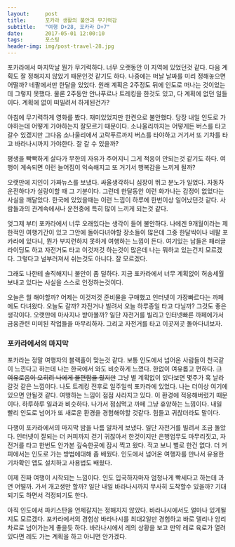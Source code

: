 ```yaml
---
layout:	    post
title: 	    포카라 생활의 불안과 무기력감
subtitle:   "여행 D+28, 포카라 D+7"
date:       2017-05-01 12:00:10 
tags:       포스팅
header-img: img/post-travel-28.jpg
---
```


포카라에서 마지막날 뭔가 무기력하다. 너무 오랫동안 이 지역에 있었던것 같다. 다음 계획도 잘 정해지지 않았기 때문인것 같기도 하다. 나중에는 떠날 날짜를 미리 정해놓으면 어떨까? 네팔에서만 한달을 있었다. 원래 계획은 2주정도 뒤에 인도로 떠나는 것이었는데 그렇지 못했다. 물론 2주동안 안나푸르나 트레킹을 한것도 있고, 다 계획에 없던 일들이다. 계획에 없이 떠밀려서 하게된건가?

아침에 무기력하게 영화를 봤다. 재미있었지만 한켠으로 불안했다. 당장 내일 인도로 가야하는데 어떻게 가야하는지 잘모르기 때문이다. 소나울리까지는 어떻게든 버스를 타고 갈수 있겠지만 그다음 소나울리에서 고락푸르까지 버스를 타야하고 거기서 또 기차를 타고 바라나시까지 가야한다. 잘 갈 수 있을까?

평생을 빡빡하게 살다가 무한의 자유가 주어지니 그게 적응이 안되는것 같기도 하다. 여행이 계속되면 이런 늘어짐이 익숙해지고 또 거기서 행복감을 느끼게 될까?

오랫만에 지인이 가짜뉴스를 보냈다. 싸울생각하니 심장이 뛰고 분노가 일었다. 자동차 운전하다가 실랑이할 때 그 기분이다. 그런데 한달동안 이런 화가나는 감정이 없었다는 사실을 깨달았다. 한국에 있었을때는 이런 느낌이 하루에 한번이상 일어났던것 같다. 사람들과의 관계속에서나 운전중에 특히 많이 느끼게 되는것 같다.

엊그제 부터 포카라에서 너무 오래있다는 생각이 들어 불안하다. 나에겐 9개월이라는 제한적인 여행기간이 있고 그안에 돌아다녀야할 장소들이 많은데 그중 한달씩이나 네팔 포카라에 있다니, 뭔가 부지런하지 못하게 여행하는 느낌이 든다. 여기있는 남들은 패러글라이딩도 하고 자전거도 타고 이것저것 하는것이 많은데 나는 뭐하고 있는건지 모르겠다. 그렇다고 널부러져서 쉬는것도 아니다. 잘 모르겠다.

그래도 나한테 솔직해지니 불안이 좀 덜하다. 지금 포카라에서 너무 계획없이 허송세월 보내고 있다는 사실을 스스로 인정하는것이다.

오늘은 뭘 해야할까? 어제는 이것저것 준비물을 구매했고 인터넷이 가장빠르다는 까페에도 다녀왔다. 오늘도 갈까? 자전거나 빌려서 오늘 하루종일 타고 다닐까? 그것도 좋은 생각이다. 오랫만에 마사지나 받아볼까? 일단 자전거를 빌리고 인터넷빠른 까페에가서 금융관련 미미된 작업들을 마무리하자. 그리고 자전거를 타고 이곳저곳 돌아다녀보자.

### 포카라에서의 마지막

포카라는 정말 여행자의 블랙홀이 맞는것 같다. 보통 인도에서 넘어온 사람들이 천국같이 느낀다고 하는데 나는 한국에서 와도 비슷하게 느꼈다. 한없이 여유롭고 편하다. ~~그 여유로움이 오히려 나에게 불편함을 줬지만~~ 그냥 별 계획없이 있다보면 몇주가 훅 날라갈것 같은 느낌이다. 나도 트레킹 전후로 일주일씩 포카라에 있었다. 나는 더이상 여기에 있으면 안될것 같다. 여행하는 느낌이 점점 사라지고 있다. 이 환경에 적응해버렸기 때문이다. 하루하루 일과과 비슷하다. 나가서 점심먹고 까페 그냥 휴양하는 느낌이다. 내일 빨리 인도로 넘어가 또 새로운 환경을 경험해야할 것같다. 힘들고 귀찮더라도 말이다.

다행이 포카라에서의 마지막 밤을 나름 알차게 보냈다. 일단 자전거를 빌려서 조금 돌았다. 인터넷이 잘되는 더 커피까지 걷기 귀찮아서 한것이지만 은행업무도 마무리짓고, 자전거를 타고 한번도 안가본 깊숙한곳에 잠시 찍고 왔다. 적고 보니 별로 한건 없다. 더 커피에서는 인도로 가는 방법에대해 좀 배웠다. 인도에서 넘어온 여행자를 만나서 유용한 기차확인 앱도 설치하고 사용법도 배웠다.

이제 진짜 여행이 시작되는 느낌이다. 인도 입국하자마자 엄청나게 빡세다고 하는데 과연 어떨까. 가서 개고생만 할까? 일단 내일 바라나시까지 무사히 도착할수 있을까? 기대되기도 하면서 걱정되기도 한다.

아직 인도에서 파키스탄을 언제갈지는 정해지지 않았다. 바라나시에서도 얼마나 있게될지도 모르겠다. 포카라에서의 경험상 바라나시를 최대2일만 경험하고 바로 델리나 암리차르로 넘어가는게 좋을듯 하다. 바라나시에서 레의 상황을 보고 만약 레로 육로가 열려있다면 레도 가는 계획을 하고 아니면 안가겠다.
 
